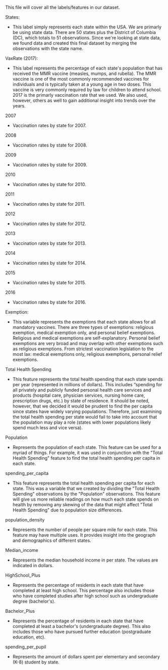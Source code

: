 This file will cover all the labels/features in our dataset. 

States:

- This label simply represents each state within the USA. We are primarly be using state data. 
There are 50 states plus the District of Columbia (DC), which totals to 51 observations. Since
we're looking at state data, we found data and created this final dataset by merging the 
observations with the state name.

VaxRate (2017):

- This label represents the percentage of each state's population that has received the MMR
vaccine (measles, mumps, and rubella). The MMR vaccine is one of the most commonly 
recommended vaccines for individuals and is typically taken at a young age in two doses.
This vaccine is very commonly required by law for children to attend school. 2017 is the 
primarly vaccination rate that we used. We also used, however, others as well to gain 
additional insight into trends over the years.

2007

- Vaccination rates by state for 2007. 

2008

- Vaccination rates by state for 2008. 

2009

- Vaccination rates by state for 2009. 

2010

- Vaccination rates by state for 2010. 

2011

- Vaccination rates by state for 2011. 

2012

- Vaccination rates by state for 2012. 

2013

- Vaccination rates by state for 2013.

2014

- Vaccination rates by state for 2014.

2015

- Vaccination rates by state for 2015.

2016

- Vaccination rates by state for 2016.

Exemption:

- This variable represents the exemptions that each state allows for all mandatory vaccines.
There are three types of exemptions: religious exemption, medical exemption only, and personal
belief exemptions. Religious and medical exemptions are self-explanatory. Personal belief 
exemptions are very broad and may overlap with other exemptions such as religious exemptions.
From strictest vaccination legislation to the most lax: medical exemptions only, religious
exemptions, personal relief exemptions.

Total Health Spending 

- This feature represents the total health spending that each state spends per year (represented
in millions of dollars). This includes “spending for all privately and publicly funded personal 
health care services and products (hospital care, physician services, nursing home care, 
prescription drugs, etc.) by state of residence. It should be noted, however, that we decided it
would be prudent to find the per capita since states have widely varying populations. Therefore, 
just examining the total health spending per state would fail to take into account that the
population may play a role (states with lower populations likely spend much less and vice versa).

Population

- Represents the population of each state. This feature can be used for a myriad of things. For 
example, it was used in conjunction with the "Total Health Spending" feature to find the total
health spending per capita in each state. 

spending_per_capita

- This feature represents the total health spending per capita for each state. This was a variable
that we created by dividing the "Total Health Spending" observations by the "Population" 
observations. This feature will give us more reliable readings on how much each state spends on
health by removing any skewing of the data that might affect "Total Health Spending" due to 
population size differences.

population_density

- Represents the number of people per square mile for each state. This feature may have multiple
uses. It provides insight into the geograph and demographics of different states.

Median_income

- Represents the median household income in per state. The values are indicated in dollars.

HighSchool_Plus

- Represents the percentage of residents in each state that have completed at least 
high school. This percentage also includes those who have completed studies after high school 
such as undergraduate degree (bachelor's).

Bachelor_Plus

-  Represents the percentage of residents in each state that have completed at least a 
bachelor's (undergraduate degree). This also includes those who have pursued further
education (postgraduate education, etc). 

spending_per_pupil

- Represents the amount of dollars spent per elementary and secondary (K-8) student by
state.